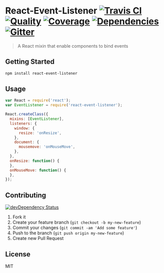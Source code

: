 # React-Event-Listener [![Travis CI][travis-image]][travis-url] [![Quality][codeclimate-image]][codeclimate-url] [![Coverage][codeclimate-coverage-image]][codeclimate-coverage-url] [![Dependencies][gemnasium-image]][gemnasium-url] [![Gitter][gitter-image]][gitter-url]
> A React mixin that enable components to bind events


## Getting Started

```sh
npm install react-event-listener
```


## Usage

```js
var React = require('react');
var EventListener = require('react-event-listener');

React.createClass({
  mixins: [EventListener],
  listeners: {
    window: {
      resize: 'onResize',
    },
    document: {
      mousemove: 'onMouseMove',
    },
  },
  onResize: function() {
  },
  onMouseMove: function() {
  },
});

```


## Contributing

[![devDependency Status][david-dm-image]][david-dm-url]

1. Fork it
2. Create your feature branch (`git checkout -b my-new-feature`)
3. Commit your changes (`git commit -am 'Add some feature'`)
4. Push to the branch (`git push origin my-new-feature`)
5. Create new Pull Request


## License

MIT


[npm-image]: https://img.shields.io/npm/v/react-event-listener.svg?style=flat-square
[npm-url]: https://www.npmjs.org/package/react-event-listener

[travis-image]: https://img.shields.io/travis/oliviertassinari/react-event-listener.svg?style=flat-square
[travis-url]: https://travis-ci.org/oliviertassinari/react-event-listener
[codeclimate-image]: https://img.shields.io/codeclimate/github/oliviertassinari/react-event-listener.svg?style=flat-square
[codeclimate-url]: https://codeclimate.com/github/oliviertassinari/react-event-listener
[codeclimate-coverage-image]: https://img.shields.io/codeclimate/coverage/github/oliviertassinari/react-event-listener.svg?style=flat-square
[codeclimate-coverage-url]: https://codeclimate.com/github/oliviertassinari/react-event-listener
[gemnasium-image]: https://img.shields.io/gemnasium/oliviertassinari/react-event-listener.svg?style=flat-square
[gemnasium-url]: https://gemnasium.com/oliviertassinari/react-event-listener
[gitter-image]: https://badges.gitter.im/Join%20Chat.svg
[gitter-url]: https://gitter.im/oliviertassinari/react-event-listener?utm_source=badge&utm_medium=badge&utm_campaign=pr-badge&utm_content=badge
[david-dm-image]: https://img.shields.io/david/dev/oliviertassinari/react-event-listener.svg?style=flat-square
[david-dm-url]: https://david-dm.org/oliviertassinari/react-event-listener#info=devDependencies
